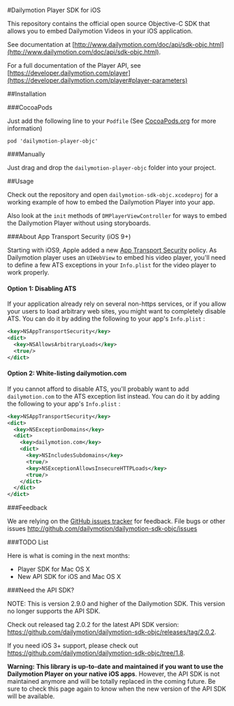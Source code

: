 #Dailymotion Player SDK for iOS

This repository contains the official open source Objective-C SDK that allows you to embed Dailymotion Videos in your iOS application.

See documentation at [http://www.dailymotion.com/doc/api/sdk-objc.html](http://www.dailymotion.com/doc/api/sdk-objc.html).

For a full documentation of the Player API, see [https://developer.dailymotion.com/player](https://developer.dailymotion.com/player#player-parameters)

##Installation

###CocoaPods

Just add the following line to your `Podfile` (See [CocoaPods.org](http://www.cocoapods.org) for more information)

```
pod 'dailymotion-player-objc'
```

###Manually

Just drag and drop the `dailymotion-player-objc` folder into your project.

##Usage

Check out the repository and open `dailymotion-sdk-objc.xcodeproj` for a working example of how to embed the Dailymotion Player into your app.

Also look at the `init` methods of `DMPlayerViewController` for ways to embed the Dailymotion Player without using storyboards.

###About App Transport Security (iOS 9+)

Starting with iOS9, Apple added a new [App Transport Security](https://developer.apple.com/library/prerelease/ios/technotes/App-Transport-Security-Technote/index.html) policy.
As Dailymotion player uses an `UIWebView` to embed his video player, you'll need to define a few ATS exceptions in your `Info.plist` for the video player to work properly.

#### Option 1: Disabling ATS

If your application already rely on several non-https services, or if you allow your users to load arbitrary web sites, you might want to completely disable ATS.
You can do it by adding the following to your app's `Info.plist` :

``` xml
<key>NSAppTransportSecurity</key>
<dict>
  <key>NSAllowsArbitraryLoads</key>
  <true/>
</dict>
```

#### Option 2: White-listing dailymotion.com

If you cannot afford to disable ATS, you'll probably want to add `dailymotion.com` to the ATS exception list instead.
You can do it by adding the following to your app's `Info.plist` :

``` xml
<key>NSAppTransportSecurity</key>
<dict>
  <key>NSExceptionDomains</key>
  <dict>
    <key>dailymotion.com</key>
    <dict>
      <key>NSIncludesSubdomains</key>
      <true/>
      <key>NSExceptionAllowsInsecureHTTPLoads</key>
      <true/>
    </dict>
  </dict>
</dict>
```

###Feedback

We are relying on the [GitHub issues tracker](issues) for feedback. File bugs or other issues http://github.com/dailymotion/dailymotion-sdk-objc/issues

###TODO List

Here is what is coming in the next months:

- Player SDK for Mac OS X
- New API SDK for iOS and Mac OS X

###Need the API SDK?

NOTE: This is version 2.9.0 and higher of the Dailymotion SDK. This version no longer supports the API SDK.

Check out released tag 2.0.2 for the latest API SDK version: https://github.com/dailymotion/dailymotion-sdk-objc/releases/tag/2.0.2.

If you need iOS 3+ support, please check out https://github.com/dailymotion/dailymotion-sdk-objc/tree/1.8.

**Warning:** **This library is up-to-date and maintained if you want to use the Dailymotion Player on your native iOS apps**. However, the API SDK is not maintained anymore and will be totally replaced in the coming future. Be sure to check this page again to know when the new version of the API SDK will be available.
